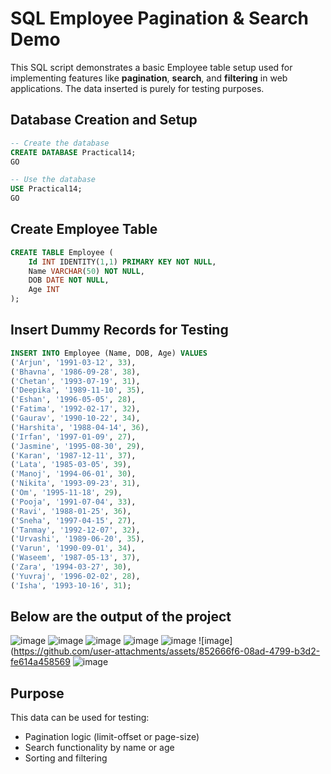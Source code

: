 # SQL Employee Pagination & Search Demo

This SQL script demonstrates a basic Employee table setup used for implementing features like **pagination**, **search**, and **filtering** in web applications. The data inserted is purely for testing purposes.

## Database Creation and Setup

```sql
-- Create the database
CREATE DATABASE Practical14;
GO

-- Use the database
USE Practical14;
GO
```

## Create Employee Table

```sql
CREATE TABLE Employee (
    Id INT IDENTITY(1,1) PRIMARY KEY NOT NULL,
    Name VARCHAR(50) NOT NULL,
    DOB DATE NOT NULL,
    Age INT
);
```

## Insert Dummy Records for Testing

```sql
INSERT INTO Employee (Name, DOB, Age) VALUES
('Arjun', '1991-03-12', 33),
('Bhavna', '1986-09-28', 38),
('Chetan', '1993-07-19', 31),
('Deepika', '1989-11-10', 35),
('Eshan', '1996-05-05', 28),
('Fatima', '1992-02-17', 32),
('Gaurav', '1990-10-22', 34),
('Harshita', '1988-04-14', 36),
('Irfan', '1997-01-09', 27),
('Jasmine', '1995-08-30', 29),
('Karan', '1987-12-11', 37),
('Lata', '1985-03-05', 39),
('Manoj', '1994-06-01', 30),
('Nikita', '1993-09-23', 31),
('Om', '1995-11-18', 29),
('Pooja', '1991-07-04', 33),
('Ravi', '1988-01-25', 36),
('Sneha', '1997-04-15', 27),
('Tanmay', '1992-12-07', 32),
('Urvashi', '1989-06-20', 35),
('Varun', '1990-09-01', 34),
('Waseem', '1987-05-13', 37),
('Zara', '1994-03-27', 30),
('Yuvraj', '1996-02-02', 28),
('Isha', '1993-10-16', 31);
```

## Below are the output of the project
![image](https://github.com/user-attachments/assets/e99cd60b-0046-403b-973b-59c3c555c71f)
![image](https://github.com/user-attachments/assets/2d075322-833d-4500-922c-a15cf750afba)
![image](https://github.com/user-attachments/assets/988c7dbd-a78a-4840-acf5-dac8995892ee)
![image](https://github.com/user-attachments/assets/708318aa-1756-4dec-bcdc-1c57d571833f)
![image](https://github.com/user-attachments/assets/72bed5ca-1c7d-4e1f-af1a-fc4fe54a559a)
![image](https://github.com/user-attachments/assets/852666f6-08ad-4799-b3d2-fe614a458569
![image](https://github.com/user-attachments/assets/fdb041ef-67c5-4fb3-b611-7f1905e84c43)







## Purpose

This data can be used for testing:
- Pagination logic (limit-offset or page-size)
- Search functionality by name or age
- Sorting and filtering
